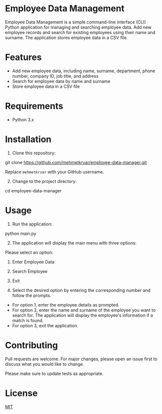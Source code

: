 # Employee Data Management

Employee Data Management is a simple command-line interface (CLI) Python application for managing and searching employee data. Add new employee records and search for existing employees using their name and surname. The application stores employee data in a CSV file.

# Features

- Add new employee data, including name, surname, department, phone number, company ID, job title, and address
- Search for employee data by name and surname
- Store employee data in a CSV file

# Requirements

- Python 3.x

# Installation

1. Clone this repository:

git clone https://github.com/mehmetkrvar/employee-data-manager.git

Replace `mehmetkrvar` with your GitHub username.

2. Change to the project directory:

cd employee-data-manager

# Usage

1. Run the application:

python main.py

2. The application will display the main menu with three options:

Please select an option:
1. Enter Employee Data
2. Search Employee
3. Exit

3. Select the desired option by entering the corresponding number and follow the prompts.

- For option 1, enter the employee details as prompted.
- For option 2, enter the name and surname of the employee you want to search for. The application will display the employee's information if a match is found.
- For option 3, exit the application.

# Contributing

Pull requests are welcome. For major changes, please open an issue first to discuss what you would like to change.

Please make sure to update tests as appropriate.

# License

[MIT](https://choosealicense.com/licenses/mit/)



